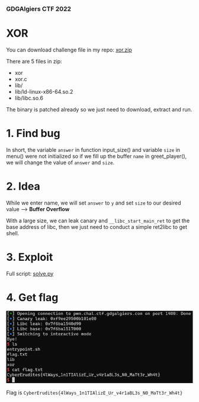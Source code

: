 ### GDGAlgiers CTF 2022
# XOR

You can download challenge file in my repo: [xor.zip](xor.zip)

There are 5 files in zip:
- xor
- xor.c
- lib/
- lib/ld-linux-x86-64.so.2
- lib/libc.so.6

The binary is patched already so we just need to download, extract and run.

# 1. Find bug

In short, the variable `answer` in function input_size() and variable `size` in menu() were not initialized so if we fill up the buffer `name` in greet_player(), we will change the value of `answer` and `size`.

# 2. Idea

While we enter name, we will set `answer` to `y` and set `size` to our desired value --> **Buffer Overflow**

With a large size, we can leak canary and `__libc_start_main_ret` to get the base address of libc, then we just need to conduct a simple ret2libc to get shell.

# 3. Exploit

Full script: [solve.py](solve.py)

# 4. Get flag

![get-flag.png](images/get-flag.png)

Flag is `CyberErudites{4lWays_1n1TIAlizE_Ur_v4r1aBL3s_N0_MaTt3r_Wh4t}`